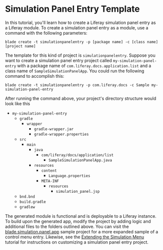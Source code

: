 # Simulation Panel Entry Template [](id=simulation-panel-entry-template)

In this tutorial, you'll learn how to create a Liferay simulation panel entry as
a Liferay module. To create a simulation panel entry as a module, use a command
with the following parameters: 

    blade create -t simulationpanelentry -p [package name] -c [class name] [project name]

The template for this kind of project is `simulationpanelentry`. Suppose you
want to create a simulation panel entry project called
`my-simulation-panel-entry` with a package name of
`com.liferay.docs.application.list` and a class name of
`SampleSimulationPanelApp`. You could run the following command to accomplish
this:

    blade create -t simulationpanelentry -p com.liferay.docs -c Sample my-simulation-panel-entry

After running the command above, your project's directory structure would look
like this

- `my-simulation-panel-entry`
    - `gradle`
        - `wrapper`
            - `gradle-wrapper.jar`
            - `gradle-wrapper.properties`
    - `src`
        - `main`
            - `java`
                - `com/liferay/docs/application/list`
                    - `SampleSimulationPanelApp.java`
            - `resources`
                - `content`
                    - `Language.properties`
                - `META-INF`
                    - `resources`
                        - `simulation_panel.jsp`
    - `bnd.bnd`
    - `build.gradle`
    - `gradlew`

The generated module is functional and is deployable to a Liferay instance. To
build upon the generated app, modify the project by adding logic and additional
files to the folders outlined above. You can visit the
[blade.simulation.panel.app](https://github.com/liferay/liferay-blade-samples/tree/master/liferay-gradle/blade.simulation.panel.app)
sample project for a more expanded sample of a control menu entry. Likewise, see
the
[Extending the Simulation Menu](/develop/tutorials/-/knowledge_base/7-0/extending-the-simulation-menu)
tutorial for instructions on customizing a simulation panel entry project.
